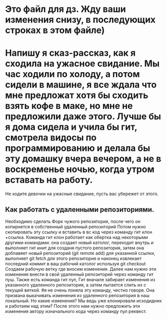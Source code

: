 # Это файл для дз. Жду ваши изменения снизу, в последующих строках в этом файле)
#  Напишу я сказ-рассказ, как я сходила на ужасное свидание. Мы час ходили по холоду, а потом сидели в машине,  я все ждала что мне предложат хотя бы сходить взять кофе в маке, но мне не предложили даже этого. Лучше бы я дома сидела и учила бы гит, смотрела видосы по программированию и делала бы эту домашку вчера вечером, а не в воскременье ночью, когда утром вставать на работу.
 Не ходите девочки на ужасные свидание, пусть вас убережет от этого.
## Как работать с удаленными репозиториями.
Необходимо сделать Форк чужого репозитория, после чего  он копирнется в собственный удаленный репозиторий
Потом нужно скопировать эту ссылку и вставить в вс код через команду гит клон +ссылка.  Команда гит клон работает как обертка над некоторыми другими командами. она создает новый католог, переходит внутрь и выполняет гит инит для созданя пустого репозитория, затем она доблавяет новый репозиторий (git remote add) для указанной ссылки, выполняет git fetch  для этого репозитория и наконец извлекает последний коммит в ваш рабочий католог используя git checkout 
Создаем рабочую ветку где вносим изменения. 
Далее нам нужно эти изменения внести в свой удаленный репозиторий через команду гит пуш. 
Также есть команда гит пул, Гит вначале забирает изменения из указанного удаленного репозитория, а затем пытается слить их с текущей веткой. #я не очень поняла эту команду, честно говоря. Она призвана выкачивать изменения из удаленного репозитория в наш локальный. Но какие изменения? Мы ведь уже клонировали исходидник и работаем над этим?
После  этого нам нужно предложить эти изменения автору изначального кода через команду пул реквест.